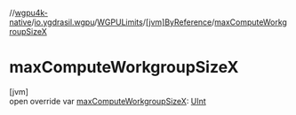 //[wgpu4k-native](../../../../index.md)/[io.ygdrasil.wgpu](../../index.md)/[WGPULimits](../index.md)/[[jvm]ByReference](index.md)/[maxComputeWorkgroupSizeX](max-compute-workgroup-size-x.md)

# maxComputeWorkgroupSizeX

[jvm]\
open override var [maxComputeWorkgroupSizeX](max-compute-workgroup-size-x.md): [UInt](https://kotlinlang.org/api/core/kotlin-stdlib/kotlin/-u-int/index.html)